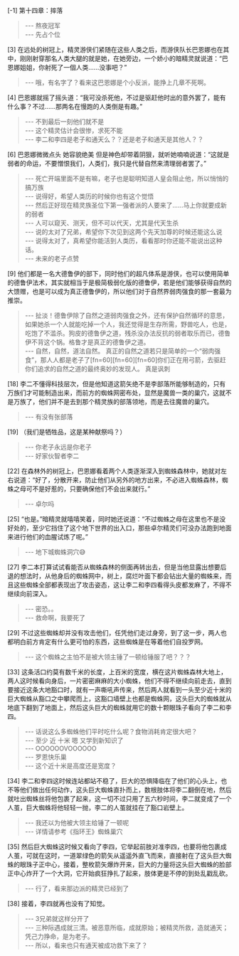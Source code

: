 
[-1] 第十四章：摔落
>--- 熬夜冠军<br>
>--- 先占个位<br>

[3] 在远处的树冠上，精灵游侠们紧随在这些人类之后，而游侠队长巴恩娜也在其中，刚刚射穿那名人类大腿的就是她，在她旁边，一个娇小的暗精灵就说道：“巴恩娜姐姐，你射死了一個人类……没事吧？”
>--- 哦，有名字了？看来这巴恩娜是个小反派，能挣上几章不死啊。<br>

[4] 巴恩娜就摇了摇头道：“我可没杀死他，不过是驱赶他时出的意外罢了，能有什么事？不过……那两名在慢跑的人类倒是有趣。”
>--- 不到最后一刻他们就不是<br>
>--- 这个精灵估计会很惨，求死不能<br>
>--- 李二和李四是老子和通天么？？还是老子和通天是其他人？？<br>

[6] 巴恩娜微微点头 她容貌绝美 但是神色却带着阴狠，就听她喃喃说道：“这就是弱者的命运，不要憎恨我们，人类们，我只是代替自然来清理弱者罢了。”
>--- 死亡开端里面不是有嘛，老子也是聪明知道人皇会阻止他，所以悄悄的搞万族<br>
>--- 说得好，希望人类历的时候你也有这个觉悟<br>
>--- 然后正好现在精灵族圣位下第一强者派的人要来了……马上你就要成新的弱者<br>
>--- 人可以窥天、测天，但不可以代天，尤其是代天生杀<br>
>--- 说的太对了兄弟，希望你下次见到这两个先天加尊的时候还能这么说<br>
>--- 说得太对了，真希望你能活到人类历，看看那时你还能不能说出这种话。<br>
>--- 未来的老子点赞<br>

[9] 他们都是一名大德鲁伊的部下，同时他们的超凡体系是游侠，也可以使用简单的德鲁伊法术，其实就相当于是极简极弱化版的德鲁伊，若是他们能够获得自然的大馈赠，也是可以成为真正德鲁伊的，所以他们对于自然界弱肉强食的那一套最为推崇。
>--- 扯淡！德鲁伊除了自然之道弱肉强食之外，还有保护自然循环的意思，如果她杀一个人就能吃掉一个人，我还觉得是生存所需，野兽吃人，也是，吃饱了不滥杀。狗皮的德鲁伊之道，残杀没办法反抗的弱者取乐而已，德鲁伊不背这个锅。格鲁才是真正的德鲁伊之道。<br>
>--- 自然，自然，道法自然。    真正的自然之道若只是简单的一个“弱肉强食”，那人人都是老子了[fn=60][fn=60][fn=60]你们正在用弓箭，去驱赶你们追求的自然之道的最终奥妙的发现人。   真是讽刺<br>

[18] 李二不懂得科技层次，但是他知道这箭矢绝不是李部落所能够制造的，只有万族们才可能制造出来，而前方的蜘蛛网密布处，显然是魔兽一类的巢穴，这就不是万族了，他们并不是去到那个精灵族的部落领地，而是去往魔兽的巢穴。
>--- 有没有张部落<br>

[19] （我们是牺牲品，这是某种献祭吗？）
>--- 你老子永远是你老子<br>
>--- 好家伙智者李二<br>

[22] 在森林外的树冠上，巴恩娜看着两个人类逐渐深入到蜘蛛森林中，她就对左右说道：“好了，分散开来，防止他们从另外的地方出来，不必进入蜘蛛森林，蜘蛛之母可不是好惹的，只要确保他们不会出来就行。”
>--- 卓尔吗<br>

[25] “也是。”暗精灵就嘻嘻笑着，同时她还说道：“不过蜘蛛之母在这里也不是没好处的，至少它挡住了这个地下世界的出入口，那些卓尔精灵们可没办法跑到地面来进行他们的血腥试炼了呢。”
>--- 地下城蜘蛛洞穴😅<br>

[27] 李二本打算试试看能否从蜘蛛森林的侧面再转出去，但是当他显露出想要后退的想法时，从他身后的蜘蛛网中，树上，腐烂叶面下都会钻出大量的蜘蛛来，而且这些蜘蛛全部都表现出了攻击姿态，这让李二和李四看得头皮都发麻了，不得不继续向前深入。
>--- 密恐。。<br>
>--- 救命啊，我要死了<br>

[29] 不过这些蜘蛛却并没有攻击他们，任凭他们走过身旁，到了这一步，两人也都明白前方肯定有什么更可怕的东西，这些蜘蛛是在等着他们自投罗网。
>--- 这个蜘蛛之主怕不是被大领主锤了一顿给锤服了吧？？？<br>

[33] 这条活口约莫有数千米的长度，上百米的宽度，横在这片蜘蛛森林大地上，两人这时候看向身后，一片密密麻麻的大小蜘蛛，他们不得不继续向前走去，直到要接近这条大地豁口时，就有一声嘶吼声传来，然后两人就看到一头至少近十米的巨大蜘蛛从豁口之中攀爬而上，这豁口墙壁上也都是蜘蛛网，这头巨大的蜘蛛就从地底下翻到了地面上，然后这头巨大的蜘蛛就用它的数十颗眼珠子看向了李二和李四。
>--- 话说这么多蜘蛛他们平时吃什么呢？食物消耗肯定很大吧？<br>
>--- 至少 近 十米
嗯  又学到新知识了<br>
>--- OOOOOOVOOOOOO<br>
>--- 罗恩快乐巢<br>
>--- 这个近十米是高度还是宽度？<br>

[34] 李二和李四这时候连站都站不稳了，巨大的恐惧降临在了他们的心头上，也不等他们做出任何动作，这头巨大蜘蛛直扑而上，数根肢体将李二翻倒在地，然后就吐出蜘蛛丝将他包裹了起来，这一切不过只用了五六秒时间，李二就变成了一个人茧，巨大蜘蛛将他轻轻一抛，李二的人茧就挂在了豁口岩壁上。
>--- 我还以为他被大领主给锤了一顿呢<br>
>--- 详情请参考《指环王》蜘蛛巢穴<br>

[35] 然后巨大蜘蛛这时候又看向了李四，它举起前肢对准李四，也要将他包裹成人茧，可就在这时，一道翠绿色的箭矢从遥遥外直飞而来，直接射在了这头巨大蜘蛛的眼珠子正中心，接着，整枚箭矢爆炸开来，巨大的力量将这头巨大蜘蛛的脸部正中心炸开了一个大洞，它开始疯狂挣扎了起来，肢体更是不停的到处乱戳乱砍。
>--- 行了，看来那边派的精灵已经到了<br>

[38] 接着，李四就再也没有了知觉。
>--- 3兄弟就这样分开了<br>
>--- 三种际遇成就三清。被恶意所临，成就原始；被精灵所救，造就通天；凭己力挣命，是为老子。<br>
>--- 所以，看来也只有通天被成功救下来了？<br>
